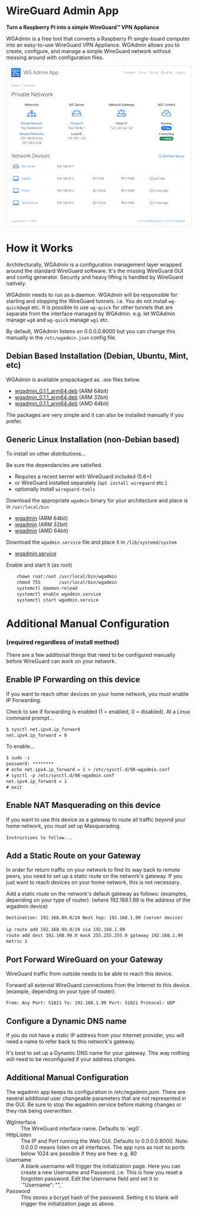 # WireGuard Admin App
**Turn a Raspberry Pi into a simple WireGuard&trade; VPN Appliance**

WGAdmin is a free tool that converts a Raspberry Pi single-board computer into an easy-to-use WireGuard VPN Appliance. WGAdmin allows you to create, configure, and manage a simple WireGuard network without messing around with configuration files.

![Network Summary](./wgadmin-network.png)

# How it Works

Architecturally, WGAdmin is a configuration management layer wrapped around the standard WireGuard software. It's the missing WireGuard GUI and config generator. Security and heavy lifting is handled by WireGuard natively.

WGAdmin needs to run as a daemon. WGAdmin will be responsible for starting and stopping the WireGuard tunnels. 
i.e. You do not install `wg-quick@wg0` etc. 
It is possible to use `wg-quick` for other tunnels that are separate from 
the interface managed by WGAdmin. e.g. let WGAdmin manage `wg0` and `wg-quick` manage `wg1` etc.
  
By default, WGAdmin listens on 0.0.0.0:8000 but you can change this manually in the `/etc/wgadmin.json` config file.

## Debian Based Installation (Debian, Ubuntu, Mint, etc)

WGAdmin is available prepackaged as `.deb` files below. 
- [wgadmin_0.1.1_arm64.deb](https://dist.2ho.ca/dist/wgadmin/wgadmin_0.1.1_arm64.deb) (ARM 64bit)
- [wgadmin_0.1.1_arm64.deb](https://dist.2ho.ca/dist/wgadmin/wgadmin_0.1.1_armhf.deb) (ARM 32bit)
- [wgadmin_0.1.1_arm64.deb](https://dist.2ho.ca/dist/wgadmin/wgadmin_0.1.1_amd64.deb) (AMD 64bit)

The packages are very simple and it can also be installed manually if you prefer.

## Generic Linux Installation (non-Debian based)

To install on other distributions...

Be sure the dependancies are satisfied.
- Requires a recent kernel with WireGuard included (5.6+)
- or WireGuard installed separately (`apt install wireguard` etc.)
- optionally install `wireguard-tools`

Download the appropriate `wgadmin` binary for your architecture and place is in `/usr/local/bin`
- [wgadmin](https://dist.2ho.ca/dist/wgadmin/arm64/wgadmin) (ARM 64bit)
- [wgadmin](https://dist.2ho.ca/dist/wgadmin/armhf/wgadmin) (ARM 32bit)
- [wgadmin](https://dist.2ho.ca/dist/wgadmin/amd64/wgadmin) (AMD 64bit)

Download the `wgadmin.service` file and place it in `/lib/systemd/system`
- [wgadmin.service](https://dist.2ho.ca/dist/wgadmin/wgadmin.service)

Enable and start it (as root)
```
    chown root:root /usr/local/bin/wgadmin
    chmod 755       /usr/local/bin/wgadmin
    systemctl daemon-reload
    systemctl enable wgadmin.service
    systemctl start wgadmin.service
```
    
# Additional Manual Configuration 
### (required regardless of install method)

There are a few additional things that need to be configured manually before WireGuard can work on your network.

## Enable IP Forwarding on this device

If you want to reach other devices on your home network, you must enable IP Forwarding.

Check to see if forwarding is enabled (1 = enabled, 0 = disabled). At a Linux command prompt...

```
$ sysctl net.ipv4.ip_forward
net.ipv4.ip_forward = 0
```

To enable...

```
$ sudo -i
password: ********
# echo net.ipv4.ip_forward = 1 > /etc/sysctl.d/98-wgadmin.conf
# sysctl -p /etc/sysctl.d/98-wgadmin.conf
net.ipv4.ip_forward = 1
# exit
```

## Enable NAT Masquerading on this device

If you want to use this device as a gateway to route all traffic beyond your home network, you must set up Masquerading.

`Instructions to follow...`

## Add a Static Route on your Gateway

In order for return traffic on your network to find its way back to remote peers, you need to set up a static route on the network's gateway. If you just want to reach devices on your home network, this is not necessary.

Add a static route on the network's default gateway as follows: (examples, depending on your type of router):
(where 192.168.1.99 is the address of the wgadmin device)

```
Destination: 192.168.99.0/24 Next hop: 192.168.1.99 (server device)

ip route add 192.168.99.0/24 via 192.168.1.99
route add dest 192.168.99.0 mask 255.255.255.0 gateway 192.168.1.99 metric 1
```

## Port Forward WireGuard on your Gateway

WireGuard traffic from outside needs to be able to reach this device.

Forward all external WireGuard connections from the Internet to this device. (example, depending on your type of router):

```
From: Any Port: 51821 To: 192.168.1.99 Port: 51821 Protocol: UDP
```

## Configure a Dynamic DNS name

If you do not have a static IP address from your Internet provider, you will need a name to refer back to this network's gateway.

It's best to set up a Dynamic DNS name for your gateway. This way nothing will need to be reconfigured if your address changes.

## Additional Manual Configuration

The wgadmin app keeps its configuration in /etc/wgadmin.json. There are several additional user changeable parameters that are not represented in the GUI. Be sure to stop the wgadmin service before making changes or they risk being overwritten.

<dl>
  <dt>WgInterface</dt>
  <dd>The WireGuard interface name. Defaults to `wg0`.</dd>
  <dt>HttpListen</dt>
  <dd>The IP and Port running the Web GUI. Defaults to 0.0.0.0:8000. Note: 0.0.0.0 means listen on all interfaces. The app runs as root so ports below 1024 are possible if they are free. e.g. 80</dd>
  <dt>Username</dt>
  <dd>A blank username will trigger the initialization page. Here you can create a new Username and Password. i.e. This is how you reset a forgotten password. Edit the Username field and set it to `"Username": "",`</dd>
  <dt>Password</dt>
  <dd>This stores a bcrypt hash of the password. Setting it to blank will trigger the initialization page as above.</dd>
</dl>
